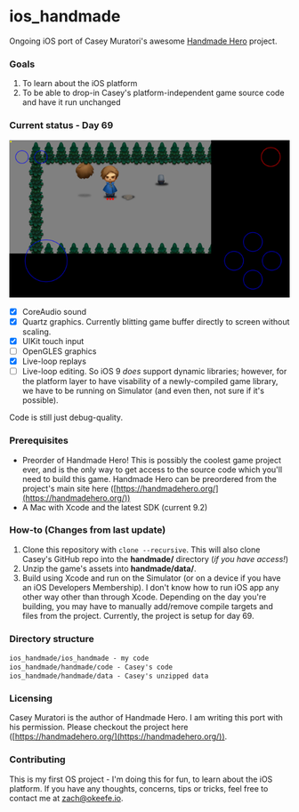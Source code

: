 # ios_handmade
Ongoing iOS port of Casey Muratori's awesome [Handmade Hero](https://handmadehero.org/) project.

### Goals
1. To learn about the iOS platform
2. To be able to drop-in Casey's platform-independent game source code and have it run unchanged

### Current status - Day 69

![screenshot](/screenshots/day69.png)

- [x] CoreAudio sound
- [x] Quartz graphics. Currently blitting game buffer directly to screen without scaling.
- [x] UIKit touch input
- [ ] OpenGLES graphics
- [X] Live-loop replays
- [ ] Live-loop editing. So iOS 9 *does* support dynamic libraries; however, for the platform layer to have visability of a newly-compiled game library, we have to be running on Simulator (and even then, not sure if it's possible).

Code is still just debug-quality.

### Prerequisites
* Preorder of Handmade Hero! This is possibly the coolest game project ever, and is the only way to get access to the source code which you'll need to build this game. Handmade Hero can be preordered from the project's main site here ([https://handmadehero.org/](https://handmadehero.org/))
* A Mac with Xcode and the latest SDK (current 9.2)

### How-to (Changes from last update)
1. Clone this repository with `clone --recursive`. This will also clone Casey's GitHub repo into the **handmade/** directory (*if you have access!*)
2. Unzip the game's assets into **handmade/data/**.
3. Build using Xcode and run on the Simulator (or on a device if you have an iOS Developers Membership). I don't know how to run iOS app any other way other than through Xcode. Depending on the day you're building, you may have to manually add/remove compile targets and files from the project. Currently, the project is setup for day 69.

### Directory structure ###

```
ios_handmade/ios_handmade - my code
ios_handmade/handmade/code - Casey's code
ios_handmade/handmade/data - Casey's unzipped data
```

### Licensing
Casey Muratori is the author of Handmade Hero. I am writing this port with his permission. Please checkout the project here ([https://handmadehero.org/](https://handmadehero.org/)).

### Contributing
This is my first OS project - I'm doing this for fun, to learn about the iOS platform. If you have any thoughts, concerns, tips or tricks, feel free to contact me at [zach@okeefe.io](mailto:zach@okeefe.io).
